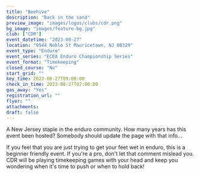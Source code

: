 ```yaml
---
title: "Beehive"
description: "Back in the sand"
preview_image: "images/logos/clubs/cdr.png"
bg_image: "images/feature-bg.jpg"
club: ["CDR"]
event_datetime: "2023-08-27"
location: "9544 Noble St Mauricetown, NJ 08329"
event_type: "Enduro"
event_series: "ECEA Enduro Championship Series"
event_format: "Timekeeping"
closed_course: "No"
start_grid: ""
key_time: 2023-08-27T09:00:00
check_in_time: 2023-08-27T07:00:00
gas_away: "Yes"
registration_url: ""
flyer: ""
attachments:
draft: false
---
```


A New Jersey staple in the enduro community. How many years has this event been hosted? Somebody should update the page with that info... 

If you feel that you are just trying to get your feet wet in enduro, this is a beginner friendly event. If you're a pro, don't let that comment mislead you. CDR will be playing timekeeping games with your head and keep you wondering when it's time to push or when to hold back!